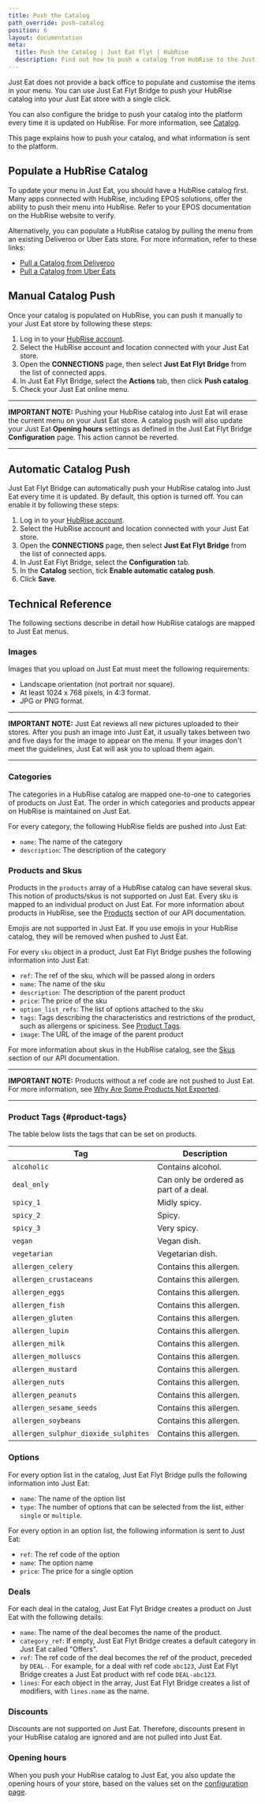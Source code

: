 ```yaml
---
title: Push the Catalog
path_override: push-catalog
position: 6
layout: documentation
meta:
  title: Push the Catalog | Just Eat Flyt | HubRise
  description: Find out how to push a catalog from HubRise to the Just Eat platform, how items and options are encoded, and which features are supported.
---
```


Just Eat does not provide a back office to populate and customise the items in your menu.
You can use Just Eat Flyt Bridge to push your HubRise catalog into your Just Eat store with a single click.

You can also configure the bridge to push your catalog into the platform every time it is updated on HubRise. For more information, see [Catalog](/apps/just-eat-flyt/configuration#catalog).

This page explains how to push your catalog, and what information is sent to the platform.

## Populate a HubRise Catalog

To update your menu in Just Eat, you should have a HubRise catalog first. Many apps connected with HubRise, including EPOS solutions, offer the ability to push their menu into HubRise. Refer to your EPOS documentation on the HubRise website to verify.

Alternatively, you can populate a HubRise catalog by pulling the menu from an existing Deliveroo or Uber Eats store. For more information, refer to these links:

- [Pull a Catalog from Deliveroo](/apps/deliveroo/pull-catalog)
- [Pull a Catalog from Uber Eats](/apps/uber-eats/pull-catalog)

## Manual Catalog Push

Once your catalog is populated on HubRise, you can push it manually to your Just Eat store by following these steps:

1. Log in to your [HubRise account](https://manager.hubrise.com).
1. Select the HubRise account and location connected with your Just Eat store.
1. Open the **CONNECTIONS** page, then select **Just Eat Flyt Bridge** from the list of connected apps.
1. In Just Eat Flyt Bridge, select the **Actions** tab, then click **Push catalog**.
1. Check your Just Eat online menu.

---

**IMPORTANT NOTE:** Pushing your HubRise catalog into Just Eat will erase the current menu on your Just Eat store. A catalog push will also update your Just Eat **Opening hours** settings as defined in the Just Eat Flyt Bridge **Configuration** page. This action cannot be reverted.

---

## Automatic Catalog Push

Just Eat Flyt Bridge can automatically push your HubRise catalog into Just Eat every time it is updated. By default, this option is turned off. You can enable it by following these steps:

1. Log in to your [HubRise account](https://manager.hubrise.com).
1. Select the HubRise account and location connected with your Just Eat store.
1. Open the **CONNECTIONS** page, then select **Just Eat Flyt Bridge** from the list of connected apps.
1. In Just Eat Flyt Bridge, select the **Configuration** tab.
1. In the **Catalog** section, tick **Enable automatic catalog push**.
1. Click **Save**.

## Technical Reference

The following sections describe in detail how HubRise catalogs are mapped to Just Eat menus.

### Images

Images that you upload on Just Eat must meet the following requirements:

- Landscape orientation (not portrait nor square).
- At least 1024 x 768 pixels, in 4:3 format.
- JPG or PNG format.

---

**IMPORTANT NOTE:** Just Eat reviews all new pictures uploaded to their stores. After you push an image into Just Eat, it usually takes between two and five days for the image to appear on the menu. If your images don't meet the guidelines, Just Eat will ask you to upload them again.

---

### Categories

The categories in a HubRise catalog are mapped one-to-one to categories of products on Just Eat.
The order in which categories and products appear on HubRise is maintained on Just Eat.

For every category, the following HubRise fields are pushed into Just Eat:

- `name`: The name of the category
- `description`: The description of the category

### Products and Skus

Products in the `products` array of a HubRise catalog can have several skus. This notion of products/skus is not supported on Just Eat. Every sku is mapped to an individual product on Just Eat. For more information about products in HubRise, see the [Products](/developers/api/catalogs#products) section of our API documentation.

Emojis are not supported in Just Eat. If you use emojis in your HubRise catalog, they will be removed when pushed to Just Eat.

For every `sku` object in a product, Just Eat Flyt Bridge pushes the following information into Just Eat:

- `ref`: The ref of the sku, which will be passed along in orders
- `name`: The name of the sku
- `description`: The description of the parent product
- `price`: The price of the sku
- `option_list_refs`: The list of options attached to the sku
- `tags`: Tags describing the characteristics and restrictions of the product, such as allergens or spiciness. See [Product Tags](#product-tags).
- `image`: The URL of the image of the parent product

For more information about skus in the HubRise catalog, see the [Skus](/developers/api/catalogs#skus) section of our API documentation.

---

**IMPORTANT NOTE:** Products without a ref code are not pushed to Just Eat. For more information, see [Why Are Some Products Not Exported](/apps/just-eat-flyt/faqs/products-not-pushed).

---

### Product Tags {#product-tags}

The table below lists the tags that can be set on products.

| Tag                                  | Description                            |
| ------------------------------------ | -------------------------------------- |
| `alcoholic`                          | Contains alcohol.                      |
| `deal_only`                          | Can only be ordered as part of a deal. |
| `spicy_1`                            | Midly spicy.                           |
| `spicy_2`                            | Spicy.                                 |
| `spicy_3`                            | Very spicy.                            |
| `vegan`                              | Vegan dish.                            |
| `vegetarian`                         | Vegetarian dish.                       |
| `allergen_celery`                    | Contains this allergen.                |
| `allergen_crustaceans`               | Contains this allergen.                |
| `allergen_eggs`                      | Contains this allergen.                |
| `allergen_fish`                      | Contains this allergen.                |
| `allergen_gluten`                    | Contains this allergen.                |
| `allergen_lupin`                     | Contains this allergen.                |
| `allergen_milk`                      | Contains this allergen.                |
| `allergen_molluscs`                  | Contains this allergen.                |
| `allergen_mustard`                   | Contains this allergen.                |
| `allergen_nuts`                      | Contains this allergen.                |
| `allergen_peanuts`                   | Contains this allergen.                |
| `allergen_sesame_seeds`              | Contains this allergen.                |
| `allergen_soybeans`                  | Contains this allergen.                |
| `allergen_sulphur_dioxide_sulphites` | Contains this allergen.                |

### Options

For every option list in the catalog, Just Eat Flyt Bridge pulls the following information into Just Eat:

- `name`: The name of the option list
- `type`: The number of options that can be selected from the list, either `single` or `multiple`.

For every option in an option list, the following information is sent to Just Eat:

- `ref`: The ref code of the option
- `name`: The option name
- `price`: The price for a single option

### Deals

For each deal in the catalog, Just Eat Flyt Bridge creates a product on Just Eat with the following details:

- `name`: The name of the deal becomes the name of the product.
- `category_ref`: If empty, Just Eat Flyt Bridge creates a default category in Just Eat called "Offers".
- `ref`: The ref code of the deal becomes the ref of the product, preceded by `DEAL-`. For example, for a deal with ref code `abc123`, Just Eat Flyt Bridge creates a Just Eat product with ref code `DEAL-abc123`.
- `lines`: For each object in the array, Just Eat Flyt Bridge creates a list of modifiers, with `lines.name` as the name.

### Discounts

Discounts are not supported on Just Eat. Therefore, discounts present in your HubRise catalog are ignored and are not pulled into Just Eat.

### Opening hours

When you push your HubRise catalog to Just Eat, you also update the opening hours of your store, based on the values set on the [configuration page](/apps/just-eat-flyt/configuration#catalog).
